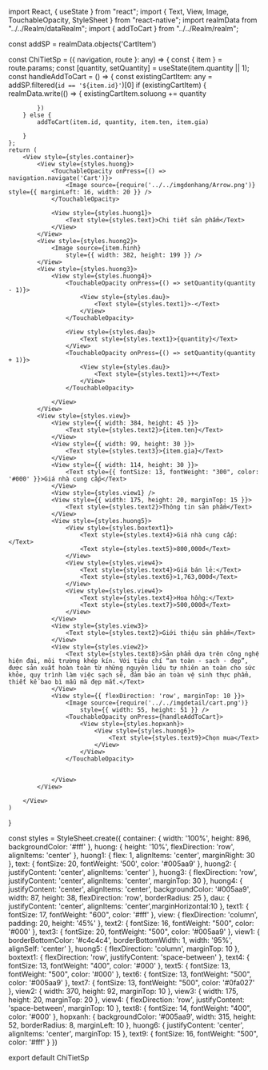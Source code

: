 import React, { useState } from "react";
import { Text, View, Image, TouchableOpacity, StyleSheet } from "react-native";
import realmData from "../../Realm/dataRealm";
import { addToCart } from "../../Realm/realm";

const addSP = realmData.objects('CartItem')

const ChiTietSp = ({ navigation, route }: any) => {
    const { item } = route.params;
    const [quantity, setQuantity] = useState(item.quantity || 1);
    const handleAddToCart = () => {
        const existingCartItem: any = addSP.filtered(`id == '${item.id}'`)[0]
        if (existingCartItem) {
            realmData.write(() => {
                existingCartItem.soluong += quantity
                
            })
        } else {
            addToCart(item.id, quantity, item.ten, item.gia)
            
        }
    };
    return (
        <View style={styles.container}>
            <View style={styles.huong}>
                <TouchableOpacity onPress={() => navigation.navigate('Cart')}>
                    <Image source={require('../../imgdonhang/Arrow.png')} style={{ marginLeft: 16, width: 20 }} />
                </TouchableOpacity>

                <View style={styles.huong1}>
                    <Text style={styles.text}>Chi tiết sản phẩm</Text>
                </View>
            </View>
            <View style={styles.huong2}>
                <Image source={item.hinh}
                    style={{ width: 382, height: 199 }} />
            </View>
            <View style={styles.huong3}>
                <View style={styles.huong4}>
                    <TouchableOpacity onPress={() => setQuantity(quantity - 1)}>
                        <View style={styles.dau}>
                            <Text style={styles.text1}>-</Text>
                        </View>
                    </TouchableOpacity>
                    
                    <View style={styles.dau}>
                        <Text style={styles.text1}>{quantity}</Text>
                    </View>
                    <TouchableOpacity onPress={() => setQuantity(quantity + 1)}>
                        <View style={styles.dau}>
                            <Text style={styles.text1}>+</Text>
                        </View>
                    </TouchableOpacity>

                </View>
            </View>
            <View style={styles.view}>
                <View style={{ width: 384, height: 45 }}>
                    <Text style={styles.text2}>{item.ten}</Text>
                </View>
                <View style={{ width: 99, height: 30 }}>
                    <Text style={styles.text3}>{item.gia}</Text>
                </View>
                <View style={{ width: 114, height: 30 }}>
                    <Text style={{ fontSize: 13, fontWeight: "300", color: '#000' }}>Giá nhà cung cấp</Text>
                </View>
                <View style={styles.view1} />
                <View style={{ width: 175, height: 20, marginTop: 15 }}>
                    <Text style={styles.text2}>Thông tin sản phẩm</Text>
                </View>
                <View style={styles.huong5}>
                    <View style={styles.boxtext1}>
                        <Text style={styles.text4}>Giá nhà cung cấp:</Text>
                        <Text style={styles.text5}>800,000đ</Text>
                    </View>
                    <View style={styles.view4}>
                        <Text style={styles.text4}>Giá bán lẻ:</Text>
                        <Text style={styles.text6}>1,763,000đ</Text>
                    </View>
                    <View style={styles.view4}>
                        <Text style={styles.text4}>Hoa hồng:</Text>
                        <Text style={styles.text7}>500,000đ</Text>
                    </View>
                </View>
                <View style={styles.view3}>
                    <Text style={styles.text2}>Giới thiệu sản phẩm</Text>
                </View>
                <View style={styles.view2}>
                    <Text style={styles.text8}>Sản phẩm dựa trên công nghệ hiện đại, môi trường khép kín. Với tiêu chí “an toàn - sạch - đẹp”, được sản xuất hoàn toàn từ những nguyên liệu tự nhiên an toàn cho sức khỏe, quy trình làm việc sạch sẽ, đảm bảo an toàn vệ sinh thực phẩm, thiết kế bao bì mẫu mã đẹp mắt.</Text>
                </View>
                <View style={{ flexDirection: 'row', marginTop: 10 }}>
                    <Image source={require('../../imgdetail/cart.png')}
                        style={{ width: 55, height: 51 }} />
                    <TouchableOpacity onPress={handleAddToCart}>
                        <View style={styles.hopxanh}>
                            <View style={styles.huong6}>
                                <Text style={styles.text9}>Chọn mua</Text>
                            </View>
                        </View>
                    </TouchableOpacity>


                </View>
            </View>

        </View>
    )
}

const styles = StyleSheet.create({
    container: { width: '100%', height: 896, backgroundColor: '#fff' },
    huong: { height: '10%', flexDirection: 'row', alignItems: 'center' },
    huong1: { flex: 1, alignItems: 'center', marginRight: 30 },
    text: { fontSize: 20, fontWeight: '500', color: '#005aa9' },
    huong2: { justifyContent: 'center', alignItems: 'center' },
    huong3: { flexDirection: 'row', justifyContent: 'center', alignItems: 'center', marginTop: 30 },
    huong4: { justifyContent: 'center', alignItems: 'center', backgroundColor: '#005aa9', width: 87, height: 38, flexDirection: 'row', borderRadius: 25 },
    dau: { justifyContent: 'center', alignItems: 'center',marginHorizontal:10 },
    text1: { fontSize: 17, fontWeight: "600", color: '#fff' },
    view: { flexDirection: 'column', padding: 20, height: '45%' },
    text2: { fontSize: 16, fontWeight: "500", color: '#000' },
    text3: { fontSize: 20, fontWeight: "500", color: '#005aa9' },
    view1: { borderBottomColor: '#c4c4c4', borderBottomWidth: 1, width: '95%', alignSelf: 'center' },
    huong5: { flexDirection: 'column', marginTop: 10 },
    boxtext1: { flexDirection: 'row', justifyContent: 'space-between' },
    text4: { fontSize: 13, fontWeight: "400", color: '#000' },
    text5: { fontSize: 13, fontWeight: "500", color: '#000' },
    text6: { fontSize: 13, fontWeight: "500", color: '#005aa9' },
    text7: { fontSize: 13, fontWeight: "500", color: '#0fa027' },
    view2: { width: 370, height: 92, marginTop: 10 },
    view3: { width: 175, height: 20, marginTop: 20 },
    view4: { flexDirection: 'row', justifyContent: 'space-between', marginTop: 10 },
    text8: { fontSize: 14, fontWeight: "400", color: '#000' },
    hopxanh: { backgroundColor: '#005aa9', width: 315, height: 52, borderRadius: 8, marginLeft: 10 },
    huong6: { justifyContent: 'center', alignItems: 'center', marginTop: 15 },
    text9: { fontSize: 16, fontWeight: "500", color: '#fff' }
})

export default ChiTietSp